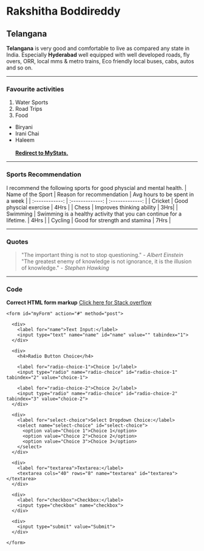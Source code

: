 # Rakshitha Boddireddy
## Telangana
**Telangana** is very good and comfortable to live as compared any state in India. Especially **Hyderabad** well equipped with well developed roads, fly overs, ORR, local mms & metro trains, Eco friendly local buses, cabs, autos and so on. 
***
### Favourite activities
1. Water Sports
2. Road Trips
3. Food
* Biryani
* Irani Chai
* Haleem<br><br>
**[Redirect to MyStats.](MyStats.md)**
****
### Sports Recommendation
I recommend the following sports for good physcial and mental health.
| Name of the Sport | Reason for recommendation | Avg hours to be spent in a week |
| :------------: | :-------------: | :-------------: |
| Cricket | Good physcial exercise | 4Hrs |
| Chess | Improves thinking ability | 3Hrs|
| Swimming | Swimming is a healthy activity that you can continue for a lifetime. | 4Hrs |
| Cycling | Good for strength and stamina | 7Hrs |
****
### Quotes
>"The important thing is not to stop questioning." - *Albert Einstein*<br>
>"The greatest enemy of knowledge is not ignorance, it is the illusion of knowledge." - *Stephen Hawking*
*****
### Code
**Correct HTML form markup**
[Click here for Stack overflow](https://stackoverflow.com/questions/8506644/correct-html-form-markup)
```
<form id="myForm" action="#" method="post">

  <div>
    <label for="name">Text Input:</label>
    <input type="text" name="name" id="name" value="" tabindex="1">
  </div>

  <div>
    <h4>Radio Button Choice</h4>

    <label for="radio-choice-1">Choice 1</label>
    <input type="radio" name="radio-choice" id="radio-choice-1" tabindex="2" value="choice-1">

    <label for="radio-choice-2">Choice 2</label>
    <input type="radio" name="radio-choice" id="radio-choice-2" tabindex="3" value="choice-2">
  </div>

  <div>
    <label for="select-choice">Select Dropdown Choice:</label>
    <select name="select-choice" id="select-choice">
      <option value="Choice 1">Choice 1</option>
      <option value="Choice 2">Choice 2</option>
      <option value="Choice 3">Choice 3</option>
    </select>
  </div>
	
  <div>
    <label for="textarea">Textarea:</label>
    <textarea cols="40" rows="8" name="textarea" id="textarea"></textarea>
  </div>
	
  <div>
    <label for="checkbox">Checkbox:</label>
    <input type="checkbox" name="checkbox">
  </div>

  <div>
    <input type="submit" value="Submit">
  </div>

</form>
```